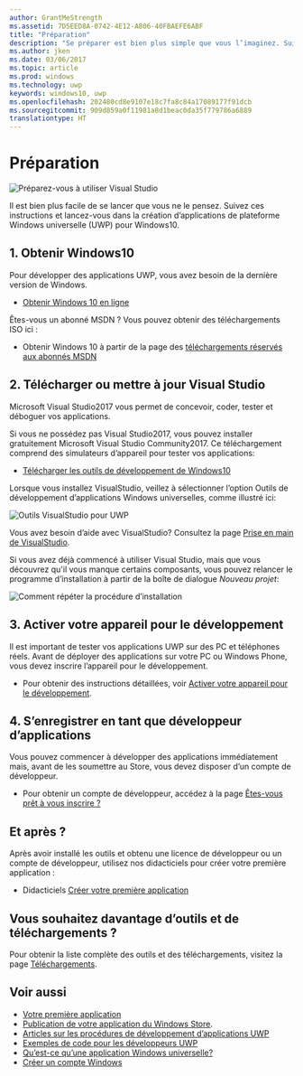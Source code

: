 ```yaml
---
author: GrantMeStrength
ms.assetid: 7D5EED8A-0742-4E12-A806-40FBAEFE6ABF
title: "Préparation"
description: "Se préparer est bien plus simple que vous l’imaginez. Suivez ces instructions et lancez-vous dans la création d’applications de plateforme Windows universelle (UWP) pour Windows10."
ms.author: jken
ms.date: 03/06/2017
ms.topic: article
ms.prod: windows
ms.technology: uwp
keywords: windows10, uwp
ms.openlocfilehash: 202480cd8e9107e18c7fa8c84a17089177f91dcb
ms.sourcegitcommit: 909d859a0f11981a8d1beac0da35f779786a6889
translationtype: HT
---
```

# <a name="get-set-up"></a>Préparation

![Préparez-vous à utiliser Visual Studio](images/VisualStudio2017Hero_ImageXL-LG.png)


Il est bien plus facile de se lancer que vous ne le pensez. Suivez ces instructions et lancez-vous dans la création d’applications de plateforme Windows universelle (UWP) pour Windows10.

## <a name="1-get-windows-10"></a>1. Obtenir Windows10

Pour développer des applications UWP, vous avez besoin de la dernière version de Windows.

-   [Obtenir Windows 10 en ligne](http://go.microsoft.com/fwlink/p/?LinkId=619312)

Êtes-vous un abonné MSDN ? Vous pouvez obtenir des téléchargements ISO ici :

-   Obtenir Windows 10 à partir de la page des [téléchargements réservés aux abonnés MSDN](http://go.microsoft.com/fwlink/p/?LinkId=266384)



## <a name="2-download-or-update-visual-studio"></a>2. Télécharger ou mettre à jour Visual Studio

Microsoft Visual Studio2017 vous permet de concevoir, coder, tester et déboguer vos applications.

Si vous ne possédez pas Visual Studio2017, vous pouvez installer gratuitement Microsoft Visual Studio Community2017. Ce téléchargement comprend des simulateurs d’appareil pour tester vos applications:

-   [Télécharger les outils de développement de Windows10](https://go.microsoft.com/fwlink/p/?LinkID=534189)

Lorsque vous installez VisualStudio, veillez à sélectionner l’option Outils de développement d’applications Windows universelles, comme illustré ici:

![Outils VisualStudio pour UWP](images/vs-2017-community-setup.png)

Vous avez besoin d’aide avec VisualStudio? Consultez la page [Prise en main de VisualStudio](https://www.visualstudio.com/vs/getting-started).

Si vous avez déjà commencé à utiliser Visual Studio, mais que vous découvrez qu'il vous manque certains composants, vous pouvez relancer le programme d’installation à partir de la boîte de dialogue *Nouveau projet*:

   ![Comment répéter la procédure d’installation](images/win10-cs-install.png)


## <a name="3-enable-your-device-for-development"></a>3. Activer votre appareil pour le développement

Il est important de tester vos applications UWP sur des PC et téléphones réels. Avant de déployer des applications sur votre PC ou Windows Phone, vous devez inscrire l’appareil pour le développement.

-   Pour obtenir des instructions détaillées, voir [Activer votre appareil pour le développement](enable-your-device-for-development.md).

## <a name="4-register-as-an-app-developer"></a>4. S’enregistrer en tant que développeur d’applications

Vous pouvez commencer à développer des applications immédiatement mais, avant de les soumettre au Store, vous devez disposer d’un compte de développeur.

-   Pour obtenir un compte de développeur, accédez à la page [Êtes-vous prêt à vous inscrire ?](sign-up.md)

## <a name="whats-next"></a>Et après ?

Après avoir installé les outils et obtenu une licence de développeur ou un compte de développeur, utilisez nos didacticiels pour créer votre première application :

-   Didacticiels [Créer votre première application](your-first-app.md)

## <a name="want-more-tools-and-downloads"></a>Vous souhaitez davantage d’outils et de téléchargements ?

Pour obtenir la liste complète des outils et des téléchargements, visitez la page [Téléchargements](http://go.microsoft.com/fwlink/p/?linkid=285935).


## <a name="see-also"></a>Voir aussi

* [Votre première application](your-first-app.md)
* [Publication de votre application du Windows Store](https://developer.microsoft.com/store/publish-apps).
* [Articles sur les procédures de développement d’applications UWP](https://developer.microsoft.com/windows/apps/develop)
* [Exemples de code pour les développeurs UWP](https://developer.microsoft.com/windows/samples)
* [Qu’est-ce qu’une application Windows universelle?](whats-a-uwp.md)
* [Créer un compte Windows](sign-up.md)